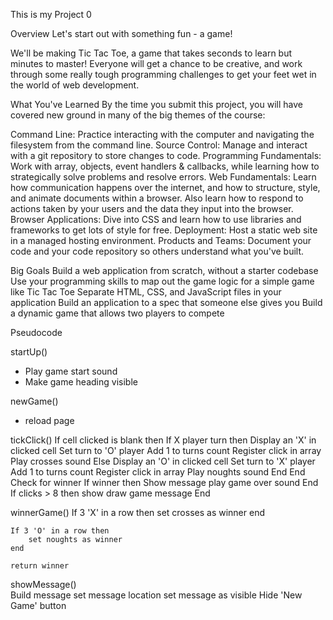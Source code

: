 This is my Project 0

Overview
Let's start out with something fun - a game!

We'll be making Tic Tac Toe, a game that takes seconds to learn but minutes to master! Everyone will get a chance to be creative, and work through some really tough programming challenges to get your feet wet in the world of web development.

What You've Learned
By the time you submit this project, you will have covered new ground in many of the big themes of the course:

Command Line: Practice interacting with the computer and navigating the filesystem from the command line.
Source Control: Manage and interact with a git repository to store changes to code.
Programming Fundamentals: Work with array, objects, event handlers & callbacks, while learning how to strategically solve problems and resolve errors.
Web Fundamentals: Learn how communication happens over the internet, and how to structure, style, and animate documents within a browser. Also learn how to respond to actions taken by your users and the data they input into the browser.
Browser Applications: Dive into CSS and learn how to use libraries and frameworks to get lots of style for free.
Deployment: Host a static web site in a managed hosting environment.
Products and Teams: Document your code and your code repository so others understand what you've built.

Big Goals
Build a web application from scratch, without a starter codebase
Use your programming skills to map out the game logic for a simple game like Tic Tac Toe
Separate HTML, CSS, and JavaScript files in your application
Build an application to a spec that someone else gives you
Build a dynamic game that allows two players to compete

Pseudocode

startUp()
 - Play game start sound
 - Make game heading visible

newGame()
 - reload page

tickClick()
  If cell clicked is blank then
    If X player turn then
      Display an 'X' in clicked cell
      Set turn to 'O' player
      Add 1 to turns count
      Register click in array
      Play crosses sound
    Else
      Display an 'O' in clicked cell
      Set turn to 'X' player
      Add 1 to turns count
      Register click in array
      Play noughts sound
    End
  End
  Check for winner
  If winner then
    Show message
    play game over sound
  End
  If clicks > 8 then
    show draw game message
  End

  winnerGame()
    If 3 'X' in a row then
       set crosses as winner
    end

    If 3 'O' in a row then
        set noughts as winner
    end

    return winner

  showMessage()  
    Build message
    set message location
    set message as visible
    Hide 'New Game' button
